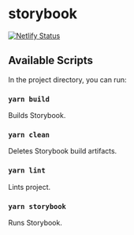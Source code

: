 # storybook

[![Netlify Status](https://api.netlify.com/api/v1/badges/73b0e1a1-3d16-4987-a05b-cac84e07acfa/deploy-status)](https://app.netlify.com/sites/littlespoon/deploys)

## Available Scripts

In the project directory, you can run:

### `yarn build`

Builds Storybook.

### `yarn clean`

Deletes Storybook build artifacts.

### `yarn lint`

Lints project.

### `yarn storybook`

Runs Storybook.
